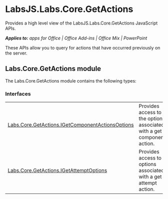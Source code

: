 
# LabsJS.Labs.Core.GetActions
Provides a high level view of the LabsJS.Labs.Core.GetActions JavaScript APIs.

 _**Applies to:** apps for Office | Office Add-ins | Office Mix | PowerPoint_

These APIs allow you to query for actions that have occurred previously on the server. 

## Labs.Core.GetActions module

The Labs.Core.GetActions module contains the following types:


### Interfaces


|||
|:-----|:-----|
|[Labs.Core.GetActions.IGetComponentActionsOptions](/reference/office-mix/labs.core.getactions.igetcomponentactionsoptions.md)|Provides access to the options associated with a get component action.|
|[Labs.Core.GetActions.IGetAttemptOptions](/reference/office-mix/labs.core.getactions.igetattemptoptions.md)|Provides access to options associated with a get attempt action.|
